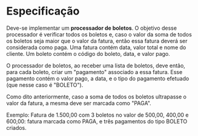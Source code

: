 # Especificação
Deve-se implementar um **processador de boletos**. O objetivo desse processador é verificar todos os boletos e, caso o valor da soma de todos os boletos seja maior que o valor da fatura, então essa fatura deverá ser considerada como paga.
Uma fatura contém data, valor total e nome do cliente. Um boleto contém o código do boleto, data, e valor pago.

O processador de boletos, ao receber uma lista de boletos, deve então, para cada boleto, criar um "pagamento" associado a essa fatura. Esse pagamento contém o valor pago, a data, e o tipo do pagamento efetuado (que nesse caso é "BOLETO").

Como dito anteriormente, caso a soma de todos os boletos ultrapasse o valor da fatura, a mesma deve ser marcada como "PAGA".

Exemplo: Fatura de 1.500,00 com 3 boletos no valor de 500,00, 400,00 e 600,00: fatura marcada como PAGA, e três pagamentos do tipo BOLETO criados.

